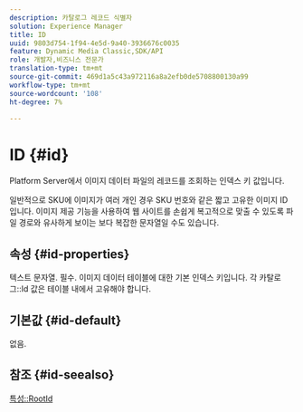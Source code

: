 ```yaml
---
description: 카탈로그 레코드 식별자
solution: Experience Manager
title: ID
uuid: 9803d754-1f94-4e5d-9a40-3936676c0035
feature: Dynamic Media Classic,SDK/API
role: 개발자,비즈니스 전문가
translation-type: tm+mt
source-git-commit: 469d1a5c43a972116a8a2efb0de5708800130a99
workflow-type: tm+mt
source-wordcount: '108'
ht-degree: 7%

---
```



# ID {#id}

Platform Server에서 이미지 데이터 파일의 레코드를 조회하는 인덱스 키 값입니다.

일반적으로 SKU에 이미지가 여러 개인 경우 SKU 번호와 같은 짧고 고유한 이미지 ID입니다. 이미지 제공 기능을 사용하여 웹 사이트를 손쉽게 복고적으로 맞출 수 있도록 파일 경로와 유사하게 보이는 보다 복잡한 문자열일 수도 있습니다.

## 속성 {#id-properties}

텍스트 문자열. 필수. 이미지 데이터 테이블에 대한 기본 인덱스 키입니다. 각 카탈로그::Id 값은 테이블 내에서 고유해야 합니다.

## 기본값 {#id-default}

없음.

## 참조 {#id-seealso}

[특성::RootId](/help/aem-is-ir-api/is-api/image-catalog/image-serving-api-ref/c-image-catalog-reference/c-attributes-reference/r-rootid.md)